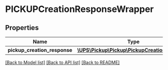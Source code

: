 # PICKUPCreationResponseWrapper

## Properties
Name | Type | Description | Notes
------------ | ------------- | ------------- | -------------
**pickup_creation_response** | [**\UPS\Pickup\Pickup\PickupCreationResponse**](PickupCreationResponse.md) |  | 

[[Back to Model list]](../../README.md#documentation-for-models) [[Back to API list]](../../README.md#documentation-for-api-endpoints) [[Back to README]](../../README.md)

